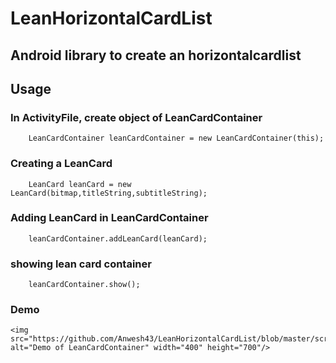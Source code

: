 # LeanHorizontalCardList

## Android library to create an horizontalcardlist

## Usage

### In ActivityFile, create object of LeanCardContainer

```
    LeanCardContainer leanCardContainer = new LeanCardContainer(this);
```

### Creating a LeanCard

```
    LeanCard leanCard = new LeanCard(bitmap,titleString,subtitleString);
```

### Adding LeanCard in LeanCardContainer

```
    leanCardContainer.addLeanCard(leanCard);
```

### showing lean card container
```
    leanCardContainer.show();
```

### Demo

    <img src="https://github.com/Anwesh43/LeanHorizontalCardList/blob/master/screenshots/leancarddemo.gif" alt="Demo of LeanCardContainer" width="400" height="700"/>
